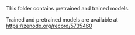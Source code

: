 This folder contains pretrained and trained models.

Trained and pretrained models are available at https://zenodo.org/record/5735460
